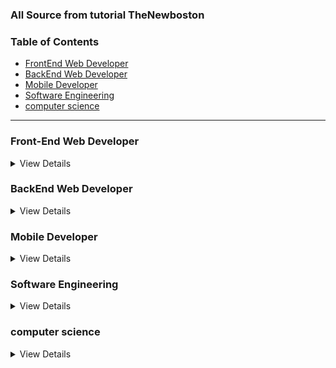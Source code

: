 ### All Source from tutorial TheNewboston

### Table of Contents

* [FrontEnd Web Developer](#FrontEnd-Web-Developer)
* [BackEnd Web Developer](#BackEnd-Web-Developer)
* [Mobile Developer](#Mobile-Developer)
* [Software Engineering](#Software-Engineering)
* [computer science](#computer-science)

-----

### Front-End Web Developer

<details>
  <summary>View Details</summary> 
</details>

### BackEnd Web Developer

<details>
  <summary>View Details</summary> 
</details>

### Mobile Developer 

<details>
  <summary>View Details</summary> 
</details>

### Software Engineering

<details>
  <summary>View Details</summary> 
</details>

### computer science

<details>
  <summary>View Details</summary> 
</details>